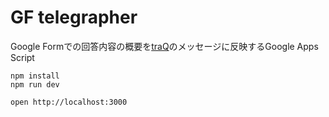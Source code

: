 # GF telegrapher

Google Formでの回答内容の概要を[traQ](https://github.com/traPtitech/traQ)のメッセージに反映するGoogle Apps Script

```
npm install
npm run dev
```

```
open http://localhost:3000
```